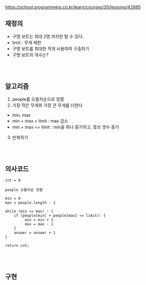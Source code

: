 https://school.programmers.co.kr/learn/courses/30/lessons/42885

## 재정의
- 구명 보트는 최대 2명 까지만 탈 수 있다.
- limit : 무게 제한
- 구명 보트를 최대한 적게 사용하여 구출하기
- 구명 보트의 개수는?

<br><br>

## 알고리즘
1. people를 오름차순으로 정렬
2. 가장 작은 무게와 가장 큰 무게를 더한다
  - min, max 
  - min + max > limit : max 감소
  - min + max <= limit : min을 하나 증가하고, 튜브 갯수 증가
3. 반복하기


<br><br>

## 의사코드
```
cnt = 0 

people 오름차순 정렬

min = 0 
max = people.length - 1 

while (min <= max) : {
    if (people[min] + people[max] <= limit): {
         min = min + 1 
         max = max - 1          
    }
    answer = answer + 1 
}

return cnt;
```


<br><br>

## 구현
